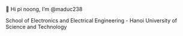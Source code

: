 👋 Hi pi noong, I’m @maduc238

School of Electronics and Electrical Engineering - Hanoi University of Science and Technology

<!---
maduc238/maduc238 is a ✨ special ✨ repository because its `README.md` (this file) appears on your GitHub profile.
You can click the Preview link to take a look at your changes.
--->
